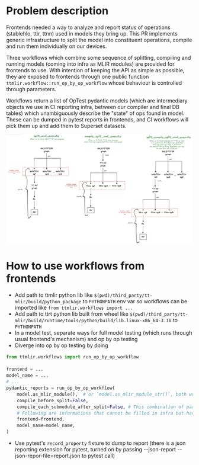 # Problem description
Frontends needed a way to analyze and report status of operations (stablehlo, ttir, ttnn) used in models they bring up. This PR implements generic infrastructure to split the model into constituent operations, compile and run them individually on our devices.

Three workflows which combine some sequence of splitting, compiling and running models (coming into infra as MLIR modules) are provided for frontends to use. With intention of keeping the API as simple as possible, they are exposed to frontends through one public function `ttmlir.workflow::run_op_by_op_workflow` whose behaviour is controlled through parameters.

Workflows return a list of OpTest pydantic models (which are intermediary objects we use in CI reporting infra, between our compiler and final DB tables) which unambiguously describe the "state" of ops found in model. These can be dumped in pytest reports in frontends, and CI workflows will pick them up and add them to Superset datasets.

![Workflows](op-by-op-workflows.png)

# How to use workflows from frontends

- Add path to ttmlir python lib like `$(pwd)/third_party/tt-mlir/build/python_package` to `PYTHONPATH` env var so workflows can be imported like `from ttmlir.workflows import ...`
- Add path to ttrt python lib built from wheel like `$(pwd)/third_party/tt-mlir/build/runtime/tools/python/build/lib.linux-x86_64-3.10` to `PYTHONPATH`
- In a model test, separate ways for full model testing (which runs through usual frontend's mechanism) and op by op testing
- Diverge into op by op testing by doing
```python
from ttmlir.workflows import run_op_by_op_workflow

frontend = ...
model_name = ...
# ...
pydantic_reports = run_op_by_op_workflow(
    model.as_mlir_module(),  # or `model.as_mlir_module_str()`, both work
    compile_before_split=False,
    compile_each_submodule_after_split=False, # This combination of parameters targets `split_and_execute` workflow
    # Following are informations that cannot be filled in infra but have to come from frontend
    frontend=frontend,
    model_name=model_name,
)
```

- Use pytest's `record_property` fixture to dump to report (there is a json reporting extension for pytest, turned on by passing --json-report --json-repor-file=report.json to pytest call)
